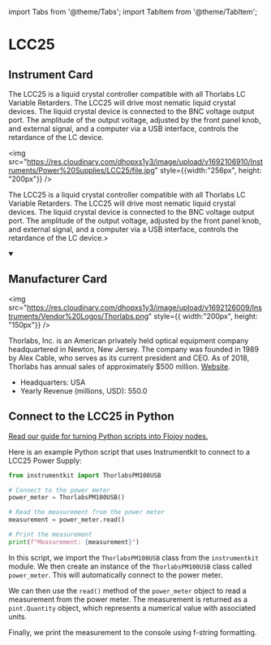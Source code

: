 
import Tabs from '@theme/Tabs';
import TabItem from '@theme/TabItem';

# LCC25

## Instrument Card

<div className="flex">

<div>

The LCC25 is a liquid crystal controller compatible with all Thorlabs LC Variable
Retarders. The LCC25 will drive most nematic liquid crystal devices. The liquid crystal
device is connected to the BNC voltage output port. The amplitude of the output voltage,
adjusted by the front panel knob, and external signal, and a computer via a USB interface,
controls the retardance of the LC device.

</div>

<img src="https://res.cloudinary.com/dhopxs1y3/image/upload/v1692106910/Instruments/Power%20Supplies/LCC25/file.jpg" style={{width:"256px", height: "200px"}} />

</div>

The LCC25 is a liquid crystal controller compatible with all Thorlabs LC Variable
Retarders. The LCC25 will drive most nematic liquid crystal devices. The liquid crystal
device is connected to the BNC voltage output port. The amplitude of the output voltage,
adjusted by the front panel knob, and external signal, and a computer via a USB interface,
controls the retardance of the LC device.>

<details open>
<summary><h2>Manufacturer Card</h2></summary>

<img src="https://res.cloudinary.com/dhopxs1y3/image/upload/v1692126009/Instruments/Vendor%20Logos/Thorlabs.png" style={{ width:"200px", height: "150px"}} />

Thorlabs, Inc. is an American privately held optical equipment company headquartered in Newton, New Jersey. The company was founded in 1989 by Alex Cable, who serves as its current president and CEO. As of 2018, Thorlabs has annual sales of approximately $500 million. <a href="https://www.thorlabs.com/">Website</a>.

<ul>
  <li>Headquarters: USA</li>
  <li>Yearly Revenue (millions, USD): 550.0</li>
</ul>
</details>

## Connect to the LCC25 in Python

[Read our guide for turning Python scripts into Flojoy nodes.](https://docs.flojoy.ai/custom-nodes/creating-custom-node/)


<Tabs>
<TabItem value="Instrumentkit" label="Instrumentkit">

Here is an example Python script that uses Instrumentkit to connect to a LCC25 Power Supply:

```python
from instrumentkit import ThorlabsPM100USB

# Connect to the power meter
power_meter = ThorlabsPM100USB()

# Read the measurement from the power meter
measurement = power_meter.read()

# Print the measurement
print(f"Measurement: {measurement}")
```

In this script, we import the `ThorlabsPM100USB` class from the `instrumentkit` module. We then create an instance of the `ThorlabsPM100USB` class called `power_meter`. This will automatically connect to the power meter.

We can then use the `read()` method of the `power_meter` object to read a measurement from the power meter. The measurement is returned as a `pint.Quantity` object, which represents a numerical value with associated units.

Finally, we print the measurement to the console using f-string formatting.

</TabItem>
</Tabs>